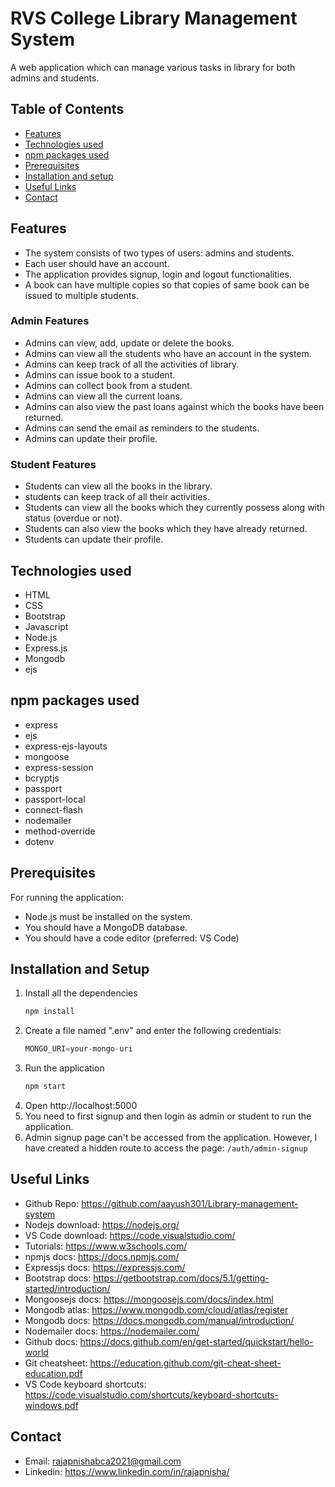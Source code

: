 # RVS College Library Management System
A web application which can manage various tasks in library for both admins and students.

## Table of Contents
* [Features](#features)
* [Technologies used](#technologies-used)
* [npm packages used](#npm-packages-used)
* [Prerequisites](#prerequisites)
* [Installation and setup](#installation-and-setup)
* [Useful Links](#useful-links)
* [Contact](#contact)


## Features
- The system consists of two types of users: admins and students.
- Each user should have an account.
- The application provides signup, login and logout functionalities.
- A book can have multiple copies so that copies of same book can be issued to multiple students.

### Admin Features
- Admins can view, add, update or delete the books.
- Admins can view all the students who have an account in the system.
- Admins can keep track of all the activities of library.
- Admins can issue book to a student.
- Admins can collect book from a student.
- Admins can view all the current loans.
- Admins can also view the past loans against which the books have been returned.
- Admins can send the email as reminders to the students.
- Admins can update their profile.

### Student Features
- Students can view all the books in the library.
- students can keep track of all their activities.
- Students can view all the books which they currently possess along with status (overdue or not).
- Students can also view the books which they have already returned.
- Students can update their profile.


## Technologies used
- HTML
- CSS
- Bootstrap
- Javascript
- Node.js
- Express.js
- Mongodb
- ejs

## npm packages used
- express
- ejs
- express-ejs-layouts
- mongoose
- express-session
- bcryptjs
- passport
- passport-local
- connect-flash
- nodemailer
- method-override
- dotenv

## Prerequisites
For running the application:
- Node.js must be installed on the system.
- You should have a MongoDB database.
- You should have a code editor (preferred: VS Code)

## Installation and Setup
1. Install all the dependencies
	```sh
	npm install
	```
2. Create a file named ".env" and enter the following credentials:
	```js
	MONGO_URI=your-mongo-uri
	```
3. Run the application
	```sh
	npm start
	```
4. Open http://localhost:5000
5. You need to first signup and then login as admin or student to run the application.
6. Admin signup page can't be accessed from the application. However, I have created a hidden route to access the page: `/auth/admin-signup`

## Useful Links
- Github Repo: https://github.com/aayush301/Library-management-system
- Nodejs download: https://nodejs.org/
- VS Code download: https://code.visualstudio.com/
- Tutorials: https://www.w3schools.com/
- npmjs docs: https://docs.npmjs.com/
- Expressjs docs: https://expressjs.com/
- Bootstrap docs: https://getbootstrap.com/docs/5.1/getting-started/introduction/
- Mongoosejs docs: https://mongoosejs.com/docs/index.html
- Mongodb atlas: https://www.mongodb.com/cloud/atlas/register
- Mongodb docs: https://docs.mongodb.com/manual/introduction/
- Nodemailer docs: https://nodemailer.com/
- Github docs: https://docs.github.com/en/get-started/quickstart/hello-world
- Git cheatsheet: https://education.github.com/git-cheat-sheet-education.pdf
- VS Code keyboard shortcuts: https://code.visualstudio.com/shortcuts/keyboard-shortcuts-windows.pdf

## Contact
- Email: rajapnishabca2021@gmail.com
- Linkedin: https://www.linkedin.com/in/rajapnisha/
